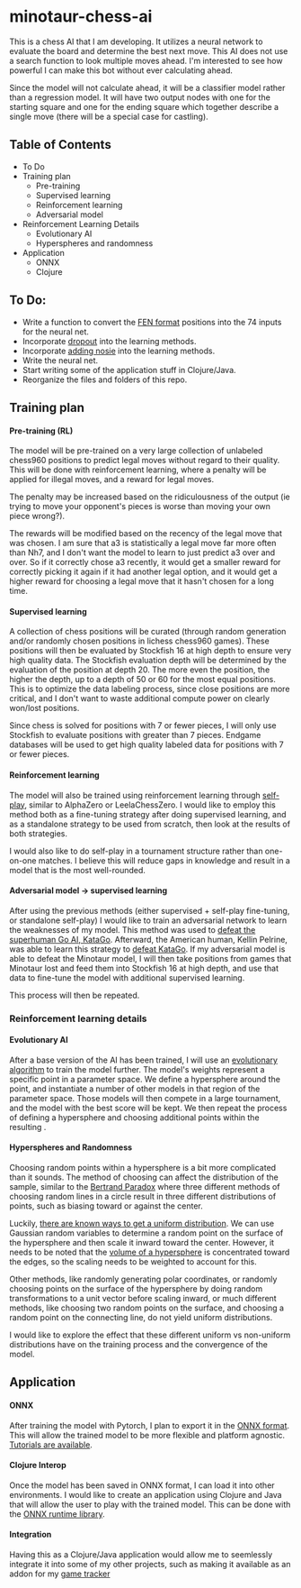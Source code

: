 # minotaur-chess-ai
This is a chess AI that I am developing. It utilizes a neural network to evaluate the board and determine the best next move. This AI does not use a search function to look multiple moves ahead. I'm interested to see how powerful I can make this bot without ever calculating ahead.

Since the model will not calculate ahead, it will be a classifier model rather than a regression model. It will have two output nodes with one for the starting square and one for the ending square which together describe a single move (there will be a special case for castling).

## Table of Contents

* To Do
* Training plan
   * Pre-training
   * Supervised learning
   * Reinforcement learning
   * Adversarial model
* Reinforcement Learning Details
   * Evolutionary AI
   * Hyperspheres and randomness
* Application
   * ONNX
   * Clojure


## To Do:
* Write a function to convert the [FEN format](https://en.wikipedia.org/wiki/Forsyth%E2%80%93Edwards_Notation) positions into the 74 inputs for the neural net.
* Incorporate [dropout](https://towardsdatascience.com/dropout-in-neural-networks-47a162d621d9) into the learning methods.
* Incorporate [adding nosie](https://machinelearningmastery.com/train-neural-networks-with-noise-to-reduce-overfitting/) into the learning methods.
* Write the neural net.
* Start writing some of the application stuff in Clojure/Java.
* Reorganize the files and folders of this repo.

## Training plan
#### Pre-training (RL)
The model will be pre-trained on a very large collection of unlabeled chess960 positions to predict legal moves without regard to their quality. This will be done with reinforcement learning, where a penalty will be applied for illegal moves, and a reward for legal moves. 

The penalty may be increased based on the ridiculousness of the output (ie trying to move your opponent's pieces is worse than moving your own piece wrong?). 

The rewards will be modified based on the recency of the legal move that was chosen. I am sure that a3 is statistically a legal move far more often than Nh7, and I don't want the model to learn to just predict a3 over and over. So if it correctly chose a3 recently, it would get a smaller reward for correctly picking it again if it had another legal option, and it would get a higher reward for choosing a legal move that it hasn't chosen for a long time.

#### Supervised learning
A collection of chess positions will be curated (through random generation and/or randomly chosen positions in lichess chess960 games). These positions will then be evaluated by Stockfish 16 at high depth to ensure very high quality data. The Stockfish evaluation depth will be determined by the evaluation of the position at depth 20. The more even the position, the higher the depth, up to a depth of 50 or 60 for the most equal positions. This is to optimize the data labeling process, since close positions are more critical, and I don't want to waste additional compute power on clearly won/lost positions.

Since chess is solved for positions with 7 or fewer pieces, I will only use Stockfish to evaluate positions with greater than 7 pieces. Endgame databases will be used to get high quality labeled data for positions with 7 or fewer pieces.

#### Reinforcement learning
The model will also be trained using reinforcement learning through [self-play](https://en.wikipedia.org/wiki/Self-play), similar to AlphaZero or LeelaChessZero. I would like to employ this method both as a fine-tuning strategy after doing supervised learning, and as a standalone strategy to be used from scratch, then look at the results of both strategies.

I would also like to do self-play in a tournament structure rather than one-on-one matches. I believe this will reduce gaps in knowledge and result in a model that is the most well-rounded.

#### Adversarial model -> supervised learning
After using the previous methods (either supervised + self-play fine-tuning, or standalone self-play) I would like to train an adversarial network to learn the weaknesses of my model. This method was used to [defeat the superhuman Go AI, KataGo](https://arxiv.org/abs/2211.00241). Afterward, the American human, Kellin Pelrine, was able to learn this strategy to [defeat KataGo](https://arstechnica.com/information-technology/2023/02/man-beats-machine-at-go-in-human-victory-over-ai/). If my adversarial model is able to defeat the Minotaur model, I will then take positions from games that Minotaur lost and feed them into Stockfish 16 at high depth, and use that data to fine-tune the model with additional supervised learning.

This process will then be repeated.


### Reinforcement learning details
#### Evolutionary AI
After a base version of the AI has been trained, I will use an [evolutionary algorithm](https://en.wikipedia.org/wiki/Evolutionary_algorithm) to train the model further. The model's weights represent a specific point in a parameter space. We define a hypersphere around the point, and instantiate a number of other models in that region of the parameter space. Those models will then compete in a large tournament, and the model with the best score will be kept. We then repeat the process of defining a hypersphere and choosing additional points within the resulting . 

#### Hyperspheres and Randomness
Choosing random points within a hypersphere is a bit more complicated than it sounds. The method of choosing can affect the distribution of the sample, similar to the [Bertrand Paradox](https://en.wikipedia.org/wiki/Bertrand_paradox_(probability)) where three different methods of choosing random lines in a circle result in three different distributions of points, such as biasing toward or against the center.

Luckily, [there are known ways to get a uniform distribution](https://mathworld.wolfram.com/HyperspherePointPicking.html). We can use Gaussian random variables to determine a random point on the surface of the hypersphere and then scale it inward toward the center. However, it needs to be noted that the [volume of a hypersphere](https://en.wikipedia.org/wiki/Volume_of_an_n-ball) is concentrated toward the edges, so the scaling needs to be weighted to account for this.

Other methods, like randomly generating polar coordinates, or randomly choosing points on the surface of the hypersphere by doing random transformations to a unit vector before scaling inward, or much different methods, like choosing two random points on the surface, and choosing a random point on the connecting line, do not yield uniform distributions.

I would like to explore the effect that these different uniform vs non-uniform distributions have on the training process and the convergence of the model.


## Application
#### ONNX
After training the model with Pytorch, I plan to export it in the [ONNX format](https://en.wikipedia.org/wiki/Open_Neural_Network_Exchange). This will allow the trained model to be more flexible and platform agnostic. [Tutorials are available](https://pytorch.org/tutorials//beginner/onnx/export_simple_model_to_onnx_tutorial.html).

#### Clojure Interop
Once the model has been saved in ONNX format, I can load it into other environments. I would like to create an application using Clojure and Java that will allow the user to play with the trained model. This can be done with the [ONNX runtime library](https://onnxruntime.ai/docs/get-started/with-java.html).

#### Integration
Having this as a Clojure/Java application would allow me to seemlessly integrate it into some of my other projects, such as making it available as an addon for my [game tracker](https://github.com/JasonShevik/Game-Tracker)
